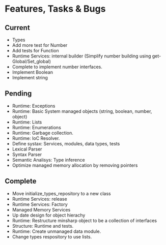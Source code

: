 # Features, Tasks & Bugs

## Current

* Types
* Add more test for Number
* Add tests for Function
* Runtime Services: internal builder (Simplify number building using get-Global/Set_global)
* Complete to implement number interfaces.
* Implement Boolean
* Implement string

## Pending

* Runtime: Exceptions
* Runtime: Basic System managed objects (string, boolean, number, object)
* Runtime: Lists
* Runtime: Enumerations
* Runtime: Garbage collection.
* Runtime: IoC Resolver.
* Define systax: Services, modules, data types, tests
* Lexical Parser
* Syntax Parser
* Semantic Analisys: Type inference
* Optimize managed memory allocation by removing pointers

## Complete

* Move initialize_types_repository to a new class
* Runtime Services: release
* Runtime Services: Factory
* Managed Memory Services
* Up date design for object hierachy
* Runtime: Restructure minsharp object to be a collection of interfaces
* Structure: Runtime and tests.
* Runtime: Create unmanaged data module.
* Change types respository to use lists.

